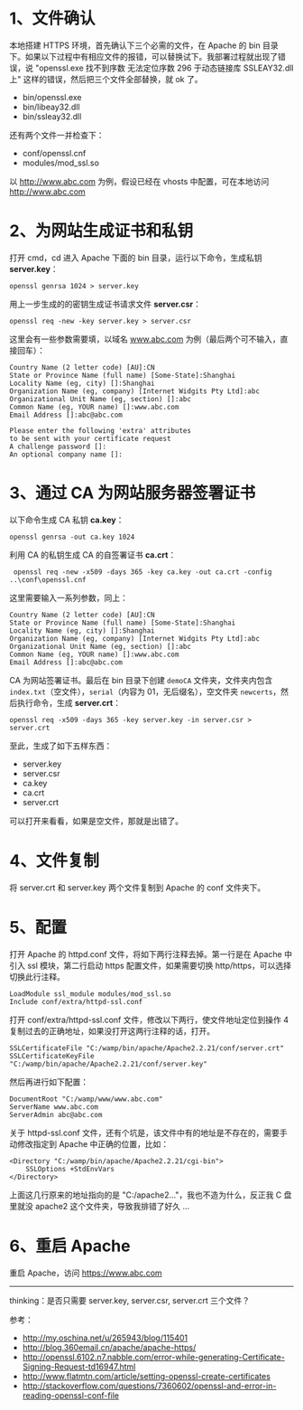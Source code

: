 # 1、文件确认

本地搭建 HTTPS 环境，首先确认下三个必需的文件，在 Apache 的 bin 目录下。如果以下过程中有相应文件的报错，可以替换试下。我部署过程就出现了错误，说 "openssl.exe 找不到序数 无法定位序数 296 于动态链接库 SSLEAY32.dll 上" 这样的错误，然后把三个文件全部替换，就 ok 了。

- bin/openssl.exe
- bin/libeay32.dll
- bin/ssleay32.dll

还有两个文件一并检查下：

- conf/openssl.cnf
- modules/mod_ssl.so

以 http://www.abc.com 为例，假设已经在 vhosts 中配置，可在本地访问  http://www.abc.com

# 2、为网站生成证书和私钥

打开 cmd，cd 进入 Apache 下面的 bin 目录，运行以下命令，生成私钥 **server.key**：

```
openssl genrsa 1024 > server.key
```

用上一步生成的的密钥生成证书请求文件 **server.csr**：

```
openssl req -new -key server.key > server.csr
```

这里会有一些参数需要填，以域名 www.abc.com  为例（最后两个可不输入，直接回车）：

```
Country Name (2 letter code) [AU]:CN
State or Province Name (full name) [Some-State]:Shanghai
Locality Name (eg, city) []:Shanghai
Organization Name (eg, company) [Internet Widgits Pty Ltd]:abc
Organizational Unit Name (eg, section) []:abc
Common Name (eg, YOUR name) []:www.abc.com
Email Address []:abc@abc.com

Please enter the following 'extra' attributes
to be sent with your certificate request
A challenge password []:
An optional company name []:
```

# 3、通过 CA 为网站服务器签署证书

以下命令生成 CA 私钥 **ca.key**：

```
openssl genrsa -out ca.key 1024
```

利用 CA 的私钥生成 CA 的自签署证书 **ca.crt**：

```
 openssl req -new -x509 -days 365 -key ca.key -out ca.crt -config ..\conf\openssl.cnf
```

这里需要输入一系列参数，同上：

```
Country Name (2 letter code) [AU]:CN
State or Province Name (full name) [Some-State]:Shanghai
Locality Name (eg, city) []:Shanghai
Organization Name (eg, company) [Internet Widgits Pty Ltd]:abc
Organizational Unit Name (eg, section) []:abc
Common Name (eg, YOUR name) []:www.abc.com
Email Address []:abc@abc.com
```

CA 为网站签署证书。最后在 bin 目录下创建 `demoCA`  文件夹，文件夹内包含 `index.txt`（空文件），`serial`（内容为 01，无后缀名），空文件夹 `newcerts`，然后执行命令，生成 **server.crt**：

```
openssl req -x509 -days 365 -key server.key -in server.csr > server.crt
```

至此，生成了如下五样东西：

- server.key
- server.csr
- ca.key
- ca.crt
- server.crt

可以打开来看看，如果是空文件，那就是出错了。


# 4、文件复制

将 server.crt 和 server.key 两个文件复制到 Apache 的 conf 文件夹下。


# 5、配置

打开 Apache 的 httpd.conf 文件，将如下两行注释去掉。第一行是在 Apache 中引入 ssl 模块，第二行启动 https 配置文件，如果需要切换 http/https，可以选择切换此行注释。

```
LoadModule ssl_module modules/mod_ssl.so
Include conf/extra/httpd-ssl.conf
```

打开  conf/extra/httpd-ssl.conf 文件，修改以下两行，使文件地址定位到操作 4 复制过去的正确地址，如果没打开这两行注释的话，打开。

```
SSLCertificateFile "C:/wamp/bin/apache/Apache2.2.21/conf/server.crt"
SSLCertificateKeyFile "C:/wamp/bin/apache/Apache2.2.21/conf/server.key"
```

然后再进行如下配置：

```
DocumentRoot "C:/wamp/www/www.abc.com"
ServerName www.abc.com
ServerAdmin abc@abc.com
```

关于 httpd-ssl.conf 文件，还有个坑是，该文件中有的地址是不存在的，需要手动修改指定到 Apache 中正确的位置，比如：

```
<Directory "C:/wamp/bin/apache/Apache2.2.21/cgi-bin">
    SSLOptions +StdEnvVars
</Directory>
```

上面这几行原来的地址指向的是 "C:/apache2..."，我也不造为什么，反正我 C 盘里就没 apache2 这个文件夹，导致我排错了好久 ...


# 6、重启 Apache

重启 Apache，访问 https://www.abc.com

---

thinking：是否只需要 server.key, server.csr, server.crt 三个文件？

参考：

- <http://my.oschina.net/u/265943/blog/115401>
- <http://blog.360email.cn/apache/apache-https/>
- <http://openssl.6102.n7.nabble.com/error-while-generating-Certificate-Signing-Request-td16947.html>
- <http://www.flatmtn.com/article/setting-openssl-create-certificates>
- <http://stackoverflow.com/questions/7360602/openssl-and-error-in-reading-openssl-conf-file>


